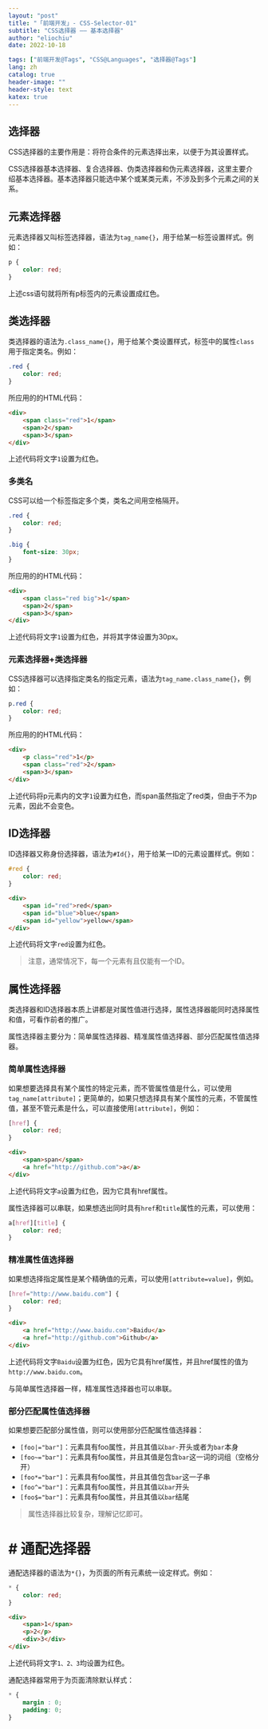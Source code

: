 ```yaml
---
layout: "post"
title: "「前端开发」- CSS-Selector-01"
subtitle: "CSS选择器 —— 基本选择器"
author: "eliochiu"
date: 2022-10-18

tags: ["前端开发@Tags", "CSS@Languages", "选择器@Tags"]
lang: zh
catalog: true
header-image: ""
header-style: text
katex: true
---
```


## 选择器
CSS选择器的主要作用是：将符合条件的元素选择出来，以便于为其设置样式。

CSS选择器基本选择器、复合选择器、伪类选择器和伪元素选择器，这里主要介绍基本选择器。基本选择器只能选中某个或某类元素，不涉及到多个元素之间的关系。

## 元素选择器

元素选择器又叫标签选择器，语法为`tag_name{}`，用于给某一标签设置样式。例如：

```css
p {
    color: red;
}
```

上述css语句就将所有p标签内的元素设置成红色。

## 类选择器

类选择器的语法为`.class_name{}`，用于给某个类设置样式，标签中的属性`class`用于指定类名。例如：

```css
.red {
    color: red;
}
```

所应用的的HTML代码：

```html
<div>
    <span class="red">1</span>
    <span>2</span>
    <span>3</span>
</div>
```
上述代码将文字`1`设置为红色。

### 多类名

CSS可以给一个标签指定多个类，类名之间用空格隔开。
```css
.red {
    color: red;
}

.big {
    font-size: 30px;
}
```

所应用的的HTML代码：

```html
<div>
    <span class="red big">1</span>
    <span>2</span>
    <span>3</span>
</div>
```
上述代码将文字`1`设置为红色，并将其字体设置为30px。

### 元素选择器+类选择器

CSS选择器可以选择指定类名的指定元素，语法为`tag_name.class_name{}`，例如：

```css
p.red {
    color: red;
}
```

所应用的的HTML代码：

```html
<div>
    <p class="red">1</p>
    <span class="red">2</span>
    <span>3</span>
</div>
```
上述代码将p元素内的文字`1`设置为红色，而span虽然指定了red类，但由于不为p元素，因此不会变色。



## ID选择器
ID选择器又称身份选择器，语法为`#Id{}`，用于给某一ID的元素设置样式。例如：


```css
#red {
    color: red;
}
```

```html
<div>
    <span id="red">red</span>
    <span id="blue">blue</span>
    <span id="yellow">yellow</span>
</div>
```
上述代码将文字`red`设置为红色。


> 注意，通常情况下，每一个元素有且仅能有一个ID。


## 属性选择器

类选择器和ID选择器本质上讲都是对属性值进行选择，属性选择器能同时选择属性和值，可看作前者的推广。

属性选择器主要分为：简单属性选择器、精准属性值选择器、部分匹配属性值选择器。

### 简单属性选择器

如果想要选择具有某个属性的特定元素，而不管属性值是什么，可以使用`tag_name[attribute]`；更简单的，如果只想选择具有某个属性的元素，不管属性值，甚至不管元素是什么，可以直接使用`[attribute]`，例如：

```css
[href] {
    color: red;
}
```

```html
<div>
    <span>span</span>
    <a href="http://github.com">a</a>
</div>
```
上述代码将文字`a`设置为红色，因为它具有href属性。

属性选择器可以串联，如果想选出同时具有`href`和`title`属性的元素，可以使用：

```css
a[href][title] {
    color: red;
}

```
### 精准属性值选择器

如果想选择指定属性是某个精确值的元素，可以使用`[attribute=value]`，例如。

```css
[href="http://www.baidu.com"] {
    color: red;
}
```

```html
<div>
    <a href="http://www.baidu.com">Baidu</a>
    <a href="http://github.com">Github</a>
</div>
```
上述代码将文字`Baidu`设置为红色，因为它具有href属性，并且href属性的值为`http://www.baidu.com`。

与简单属性选择器一样，精准属性选择器也可以串联。

### 部分匹配属性值选择器

如果想要匹配部分属性值，则可以使用部分匹配属性值选择器：

- `[foo|="bar"]`：元素具有foo属性，并且其值以`bar-`开头或者为`bar`本身
- `[foo~="bar"]`：元素具有foo属性，并且其值是包含`bar`这一词的词组（空格分开）
- `[foo*="bar"]`：元素具有foo属性，并且其值包含`bar`这一子串
- `[foo^="bar"]`：元素具有foo属性，并且其值以`bar`开头
- `[foo$="bar"]`：元素具有foo属性，并且其值以`bar`结尾

> 属性选择器比较复杂，理解记忆即可。


# # 通配选择器

通配选择器的语法为`*{}`，为页面的所有元素统一设定样式。例如：

```css
* {
    color: red;
}
```

```html
<div>
    <span>1</span>
    <p>2</p>
    <div>3</div>
</div>
```
上述代码将文字`1、2、3`均设置为红色。

通配选择器常用于为页面清除默认样式：

```css
* {
    margin : 0;
    padding: 0;
}
```

